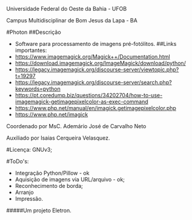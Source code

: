 Universidade Federal do Oeste da Bahia - UFOB

Campus Multidisciplinar de Bom Jesus da Lapa - BA

#Photon
##Descrição
* Software para processamento de imagens pré-fotólitos.
##Links importantes:
* https://www.imagemagick.org/Magick++/Documentation.html
* https://download.imagemagick.org/ImageMagick/download/python/
* https://legacy.imagemagick.org/discourse-server/viewtopic.php?t=19297
* https://legacy.imagemagick.org/discourse-server/search.php?keywords=python
* https://pt.coredump.biz/questions/34202704/how-to-use-imagemagick-getimagepixelcolor-as-exec-command
* https://www.php.net/manual/en/imagick.getimagepixelcolor.php
* https://www.php.net/imagick

Coordenado por MsC. Ademário José de Carvalho Neto

Auxiliado por Isaias Cerqueira Velasquez.

#Licença: GNUv3;

#ToDo's:
* Integração Python/Pillow - ok
* Aquisição de imagens via URL/arquivo - ok;
* Reconhecimento de borda;
* Arranjo
* Impressão.

#####Um projeto Eletron.
